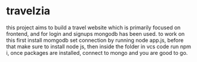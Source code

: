 # travelzia
this project aims to build a travel website which is primarily focused on frontend, and  for login and signups mongodb has been used. to work on this first install momgodb set connection by running node app.js, before that make sure to install node js, then inside the folder in vcs code run npm i, once packages are installed, connect to mongo and you are good to go.
